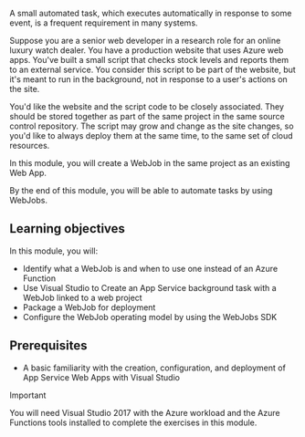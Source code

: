 A small automated task, which executes automatically in response to some event, is a frequent requirement in many systems.

Suppose you are a senior web developer in a research role for an online luxury watch dealer. You have a production website that uses Azure web apps. You've built a small script that checks stock levels and reports them to an external service. You consider this script to be part of the website, but it's meant to run in the background, not in response to a user's actions on the site.

You'd like the website and the script code to be closely associated. They should be stored together as part of the same project in the same source control repository. The script may grow and change as the site changes, so you'd like to always deploy them at the same time, to the same set of cloud resources.

In this module, you will create a WebJob in the same project as an existing Web App.

By the end of this module, you will be able to automate tasks by using WebJobs.

## Learning objectives

In this module, you will:

- Identify what a WebJob is and when to use one instead of an Azure Function
- Use Visual Studio to Create an App Service background task with a WebJob linked to a web project
- Package a WebJob for deployment
- Configure the WebJob operating model by using the WebJobs SDK

## Prerequisites  

- A basic familiarity with the creation, configuration, and deployment of App Service Web Apps with Visual Studio

> [!IMPORTANT]
> You will need Visual Studio 2017 with the Azure workload and the Azure Functions tools installed to complete the exercises in this module.
